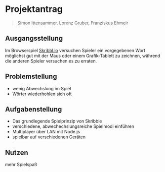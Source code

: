 ﻿# Projektantrag  
  
> Simon Ittensammer, Lorenz Gruber, Franziskus Ehmeir  
  
## Ausgangsstellung  
Im Browserspiel [Skribbl.io](http://skribbl.io/) versuchen Spieler ein vorgegebenen Wort möglichst gut mit der Maus oder einem Grafik-Tablett zu zeichnen, während die anderen Spieler versuchen es zu erraten.  
  
## Problemstellung  
  
- wenig Abwechslung im Spiel  
- Wörter wiederhohlen sich oft  
  
  
## Aufgabenstellung  
  
- Das grundlegende Spielprinzip von Skribble  
- verschiedene, abwechechslungsreiche Spielmodi einführen  
- Multiplayer über LAN mit Node.js  
- spielbar auf verschiedenen Geräten  
  
## Nutzen  
  
mehr Spielspaß
